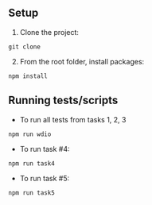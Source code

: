 ## Setup

1. Clone the project:
```
git clone
```
2. From the root folder, install packages:
```
npm install
```

## Running tests/scripts

- To run all tests from tasks 1, 2, 3
```
npm run wdio
```
- To run task #4:
```
npm run task4
```
- To run task #5:
```
npm run task5
```
